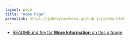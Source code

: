 ```yaml
---
layout: page
title: "Home Page"
permalink: https://johnnysanderss.github.io/index.html
---
```

+ [README.md file for **More Information** on this gitpage](/readme.md)
